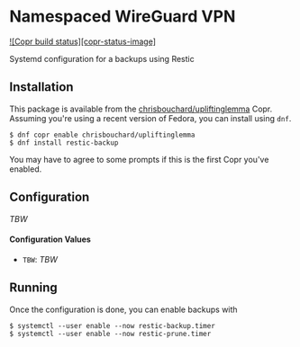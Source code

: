 # Namespaced WireGuard VPN

[![Copr build status][copr-status-image]][copr-restic-backup-package]

Systemd configuration for a backups using Restic


## Installation

This package is available from the
[chrisbouchard/upliftinglemma][upliftinglemma-project] Copr. Assuming you're
using a recent version of Fedora, you can install using `dnf`.

```console
$ dnf copr enable chrisbouchard/upliftinglemma
$ dnf install restic-backup
```

You may have to agree to some prompts if this is the first Copr you've enabled.


## Configuration

_TBW_

#### Configuration Values

- `TBW`:
  _TBW_


## Running

Once the configuration is done, you can enable backups with

```console
$ systemctl --user enable --now restic-backup.timer
$ systemctl --user enable --now restic-prune.timer
```


[copr-restic-backup-package]: https://copr.fedorainfracloud.org/coprs/chrisbouchard/upliftinglemma/package/restic-backup/
[copr-status-img]: https://copr.fedorainfracloud.org/coprs/chrisbouchard/upliftinglemma/package/restic-backup/status_image/last_build.png
[environmentfile=]: https://www.freedesktop.org/software/systemd/man/systemd.exec.html#EnvironmentFile=
[upliftinglemma-project]: https://copr.fedorainfracloud.org/coprs/chrisbouchard/upliftinglemma
